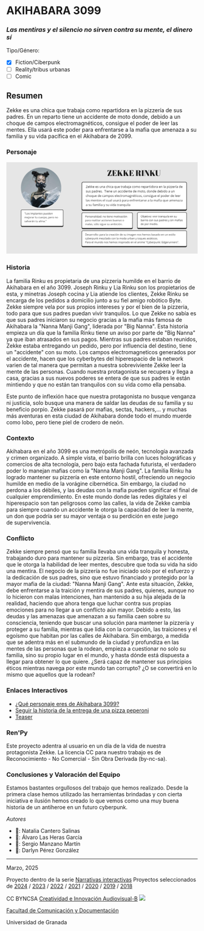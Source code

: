 # AKIHABARA 3099
### *Las mentiras y el silencio no sirven contra su mente, el dinero sí*
Tipo/Género:  
- [x] Fiction/Ciberpunk  
- [ ] Reality/tribus urbanas  
- [ ] Comic

## Resumen
Zekke es una chica que trabaja como repartidora en la pizzería de sus padres. En un reparto tiene un accidente de moto donde, debido a un choque de campos electromagnéticos, consigue el poder de leer las mentes. Ella usará este poder para enfrentarse a la mafia que amenaza a su familia y su vida pacífica en el Akihabara de 2099.

### Personaje
![ficha zekke](fichazekke.jpg)

### Historia
La familia Rinku es propietaria de una pizzeria humilde en el barrio de Akihabara en el año 3099. Joseph Rinku y Lia Rinku son los propietarios de esta, y minetras Joseph cocina y Lia atiende los clientes, Zekke Rinku se encarga de los pedidos a domicilio junto a su fiel amigo robótico Byte. Zekke siempre vela por sus propios intereses y por el bien de la pizzeria, todo para que sus padres puedan vivir tranquilos. Lo que Zekke no sabía es que sus padres iniciaron su negocio gracias a la mafia más famosa de Akihabara la "Nanna Manji Gang", liderada por "Big Nanna". Esta historia empieza un día que la familia Rinku tiene un aviso por parte de "Big Nanna" ya que iban atrasados en sus pagos. Mientras sus padres estaban reunidos, Zekke estaba entregando un pedido, pero por influencia del destino, tiene un "accidente" con su moto. Los campos electromagneticos generados por el accidente, hacen que los cyberbytes del hiperespacio de la network varien de tal manera que permitan a nuestra sobreviviente Zekke leer la mente de las personas. Cuando nuestra protagonista se recupera y llega a casa, gracias a sus nuevos poderes se entera de que sus padres le están mintiendo y que no están tan tranquilos con su vida como ella pensaba.

Este punto de inflexión hace que nuestra protagonista no busque venganza ni justicia, solo busque una manera de saldar las deudas de su familia y su beneficio porpio. Zekke pasará por mafias, sectas, hackers,... y muchas más aventuras en esta ciudad de Akihabara donde todo el mundo muerde como lobo, pero tiene piel de crodero de neón.
### Contexto
Akihabara en el año 3099 es una metrópolis de neón, tecnología avanzada y crimen organizado. A simple vista, el barrio brilla con luces holográficas y comercios de alta tecnología, pero bajo esta fachada futurista, el verdadero poder lo manejan mafias como la "Nanna Manji Gang". La familia Rinku ha logrado mantener su pizzería en este entorno hostil, ofreciendo un negocio humilde en medio de la vorágine cibernética. Sin embargo, la ciudad no perdona a los débiles, y las deudas con la mafia pueden significar el final de cualquier emprendimiento. En este mundo donde las redes digitales y el hiperespacio son tan peligrosos como las calles, la vida de Zekke cambia para siempre cuando un accidente le otorga la capacidad de leer la mente, un don que podría ser su mayor ventaja o su perdición en este juego de supervivencia.
### Conflicto
Zekke siempre pensó que su familia llevaba una vida tranquila y honesta, trabajando duro para mantener su pizzería. Sin embargo, tras el accidente que le otorga la habilidad de leer mentes, descubre que toda su vida ha sido una mentira. El negocio de la pizzería no fue iniciado solo por el esfuerzo y la dedicación de sus padres, sino que estuvo financiado y protegido por la mayor mafia de la ciudad: "Nanna Manji Gang".
Ante esta situación, Zekke, debe enfrentarse a la traición y mentira de sus padres, quienes, aunque no lo hicieron con malas intenciones, han mantenido a su hija alejada de la realidad, haciendo que ahora tenga que luchar contra sus propias emociones para no llegar a un conflicto aún mayor.  Debido a esto, las deudas y las amenazas que amenazan a su familia caen sobre su consciencia, teniendo que buscar una solución para mantener la pizzería y proteger a su familia, mientras que lidia con la corrupción, las traiciones y el egoísmo que habitan por las calles de Akihabara. 
Sin embargo, a medida que se adentra más en el submundo de la ciudad y profundiza en las mentes de las personas que la rodean, empieza a cuestionar no solo su familia, sino su propio lugar en el mundo, y hasta dónde está dispuesta a llegar para obtener lo que quiere. ¿Será capaz de mantener sus principios éticos mientras navega por este mundo tan corrupto? ¿O se convertirá en lo mismo que aquellos que la rodean?
### Enlaces Interactivos
- [¿Qué personaje eres de Akihabara 3099? ](https://app.Lumi.education/run/FhLMIt)
- [Seguir la historia de la entrega de una pizza peperoni](https://arcweave.com/app/project/25lbPNp6D4)
- [Teaser](https://www.figma.com/proto/r3tSUnwvSXYVAdxb7BYcwX/Teaser-Instagram-Zekke?node-id=0-1&t=NF1c2Sbbd3Ci7NfH-1)

### Ren'Py
Este proyecto adentra al usuario en un día de la vida de nuestra protagonista Zekke.
La licencia CC para nuestro trabajo es de Reconocimiento - No Comercial - Sin Obra Derivada (by-nc-sa).

  
### Conclusiones y Valoración del Equipo
Estamos bastantes orgullosos del trabajo que hemos realizado. Desde la primera clase hemos utilizado las herramientas brindadas y con cierta iniciativa e ilusión hemos creado lo que vemos como una muy buena historia de un antiheroe en un futuro cyberpunk.

*Autores*
- 💮​: Natalia Cantero Salinas
- 💮​: Álvaro Las Heras García
- 💮​: Sergio Manzano Martín
- 💮​: Darlyn Pérez González
------
Marzo, 2025

Proyecto dentro de la serie [Narrativas interactivas](https://github.com/mgea/storytelling/blob/master/What_is_a_digital_storytelling.md) 
Proyectos seleccionados de [2024](https://github.com/mgea/storytelling/tree/master/2024) / [2023](https://github.com/mgea/storytelling/tree/master/2023) / [2022](https://github.com/mgea/storytelling/blob/master/2022/readme.md) / [2021](https://github.com/mgea/storytelling/blob/master/2021/readme.md) / [2020](https://github.com/mgea/storytelling/blob/master/2020/readme.md)  / 
[2019](https://github.com/mgea/storytelling/blob/master/2019/readme.md) / [2018](https://github.com/mgea/storytelling/blob/master/2018/readme.md) 

CC BYNCSA [Creatividad e Innovación Audiovisual-B](https://github.com/mgea/criav/)
<img src="https://mirrors.creativecommons.org/presskit/buttons/88x31/png/by-nc-sa.png"  width="75" > 

[Facultad de Comunicación y Documentación](http://fcd.ugr.es)

Universidad de Granada
